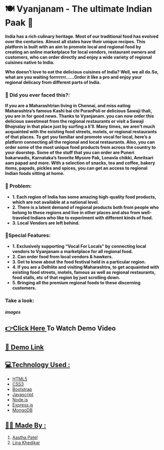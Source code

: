 #  🍽 Vyanjanam - The ultimate Indian Paak 🍱
**India has a rich culinary heritage. Most of our traditional food has evolved over the centuries. Almost all states have their unique recipes.
This platform is built with an aim to promote local and regional food by creating an online marketplace for local vendors, restaurant owners and customers, who can order directly and enjoy a wide variety of regional cuisines native to India.**

**Who doesn’t love to eat the delicious cuisines of India? Well, we all do.So, what are you waiting forrrrrrr……Order it like a pro and enjoy your regional delicacy from different parts of India.**

<h3 align="left">🧾 Did you ever faced this?:</h3>

**If you are a Maharashtrian living in Chennai, and miss eating Maharashtra’s famous Kashi bai chi PuranPoli or delicious Sawaji thali, you are in for good news. Thanks to Vyanjanam. you can now order this delicious sweetmeat from the regional restaurants or visit a Sawaji Bhojnalay in that place just by surfing a li’ll.
Many times, we aren’t much acquainted with the existing food streets, motels, or regional restaurants of that places. To get you familiar and promote vocal for local, here’s a platform connecting all the regional and local restaurants. Also, you can order some of the most unique food products from across the country to your doorstep. Some of the stuff that you can order are Puneri bakarwadis, Karnataka’s favorite Mysore Pak, Lonavla chikki, Amritsari aam papad and more. With a selection of snacks, tea and coffee, bakery items, papads, pickles and spices, you can get an access to regional Indian foods sitting at home.**


<h3 align="left">🧾 Problem:</h3>

- **1. Each region of India has some amazing high-quality food products, which are not available at a national level.**
- **2. There is a latent demand of regional products both from people who belong to these regions and live in other places and also from well-traveled Indians who like      to experiment with different kinds of food.**
- **3. Local Vendors are left behind.**

<h3 align="left">🧾Special Features:</h3>

- **1. Exclusively supporting “Vocal For Locals” by connecting local vendors to Vyanjanam a marketplace for all regional food.**
- **2. Can order food from local vendors & hawkers.**
- **3. Get to know about the food festival held in a particular region.**
- **4. If you are a Delhiite and visiting Maharashtra, to get acquainted with existing food streets, motels, famous as well as regional restaurants, food stalls, etc of that region by just scrolling down.**
- **5. Bringing all the premium regional foods to these discerning customers.**

<h3 align="left">Take a look:</h3>
<h5>images</h5>

## <a href="https://www.youtube.com/watch?v=ahDOmW2qZjs&t=784s"> 👉Click Here </a> To Watch Demo Video
## <a href="https://www.youtube.com/watch?v=ahDOmW2qZjs&t=784s">🔗 Demo Link
## 💻Technology Used :
* HTML5
* CSS3
* Bootstrap
* Javascript
* Node.js
* Express.js
* MongoDB

## 👩‍💻 Made By :
  1. [Aastha Patel](https://github.com/patelaastha)
  2. [Lina Khedikar](https://github.com/linakhedikar)

